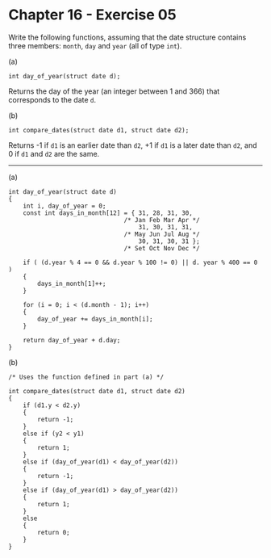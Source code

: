 # Chapter 16 - Exercise 05

Write the following functions, assuming that the date structure contains three members: `month`, `day` and `year` (all of type `int`).

(a) 
```
int day_of_year(struct date d);
```

Returns the day of the year (an integer between 1 and 366) that corresponds to the date `d`.  

(b) 
```
int compare_dates(struct date d1, struct date d2);
```

Returns -1 if `d1` is an earlier date than `d2`, +1 if `d1` is a later date than `d2`, and 0 if `d1` and `d2` are the same.

---

(a)

```
int day_of_year(struct date d)
{
    int i, day_of_year = 0;
    const int days_in_month[12] = { 31, 28, 31, 30,                                   
                                /* Jan Feb Mar Apr */
                                    31, 30, 31, 31,                                   
                                /* May Jun Jul Aug */
                                    30, 31, 30, 31 };
                                /* Set Oct Nov Dec */
                                                
    if ( (d.year % 4 == 0 && d.year % 100 != 0) || d. year % 400 == 0 )
    {
        days_in_month[1]++;
    }

    for (i = 0; i < (d.month - 1); i++)
    {
        day_of_year += days_in_month[i];
    }

    return day_of_year + d.day;
}
```

(b)
```
/* Uses the function defined in part (a) */

int compare_dates(struct date d1, struct date d2)
{
	if (d1.y < d2.y)
	{   
		return -1;
	}
	else if (y2 < y1)
	{   
		return 1;
	}
    else if (day_of_year(d1) < day_of_year(d2))
    {
        return -1;
    }
    else if (day_of_year(d1) > day_of_year(d2))
    {
        return 1;
    }
    else 
    {
        return 0;
    }
}
```
